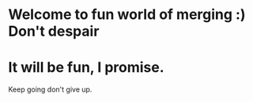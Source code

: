 Welcome to fun world of merging :) 
Don't despair
===================================
It will be fun, I promise. 
===================================
Keep going don't give up.  